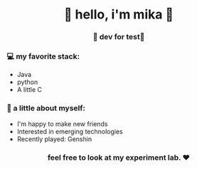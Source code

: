 <h1 align="center"> 🤩 hello, i'm mika 🤩 </h1>
<h3 align="center">🚀 dev for test🚀</h3>

### 💻 my favorite stack:

- Java
- python
- A little C

### 👧 a little about myself:

- I'm happy to make new friends
- Interested in emerging technologies
- Recently played: Genshin

<h3 align="center"><strong> feel free to look at my experiment lab. ❤ </strong> </h3>

